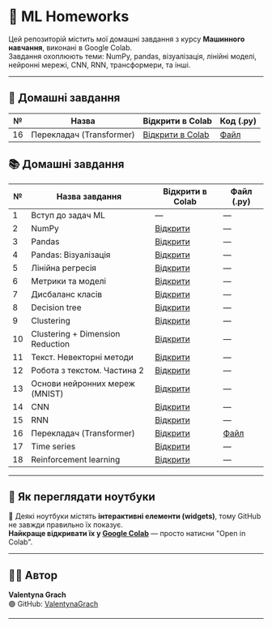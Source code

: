 # 🧠 ML Homeworks

Цей репозиторій містить мої домашні завдання з курсу **Машинного навчання**, виконані в Google Colab.  
Завдання охоплюють теми: NumPy, pandas, візуалізація, лінійні моделі, нейронні мережі, CNN, RNN, трансформери, та інші.

---

## 📂 Домашні завдання

| №  | Назва                      | Відкрити в Colab                                  | Код (.py) |
|----|----------------------------|---------------------------------------------------|-----------|
| 16 | Перекладач (Transformer)   | [Відкрити в Colab](https://colab.research.google.com/github/ValentynaGrach/ml-homeworks/blob/main/ДЗ__16_Transformer_Translation_ValentynaGrach.ipynb) | [Файл](дз_16_transformer_translation_valentynagrach.py) |

## 📚 Домашні завдання

| №  | Назва завдання                                  | Відкрити в Colab                                                                                      | Файл (.py) |
|----|--------------------------------------------------|--------------------------------------------------------------------------------------------------------|------------|
| 1  | Вступ до задач ML                                | —                                                                                                      | —          |
| 2  | NumPy                                            | [Відкрити](https://colab.research.google.com/github/ValentynaGrach/ml-homeworks/blob/main/ДЗ_2_NumPy.ipynb) | —       |
| 3  | Pandas                                           | [Відкрити](https://colab.research.google.com/github/ValentynaGrach/ml-homeworks/blob/main/ДЗ_3_Pandas_Valentyna_Grach.ipynb) | — |
| 4  | Pandas: Візуалізація                             | [Відкрити](https://colab.research.google.com/github/ValentynaGrach/ml-homeworks/blob/main/ДЗ_4_Pandas_Візуалізація_Грач_Валентина.ipynb) | — |
| 5  | Лінійна регресія                                 | [Відкрити](https://colab.research.google.com/github/ValentynaGrach/ml-homeworks/blob/main/ДЗ_5_Linear_Regression___Valentyna_Grach.ipynb) | — |
| 6  | Метрики та моделі                                | [Відкрити](https://colab.research.google.com/github/ValentynaGrach/ml-homeworks/blob/main/ДЗ_6_ML_metrics_Metric_models_ValentynaGrach.ipynb) | — |
| 7  | Дисбаланс класів                                 | [Відкрити](https://colab.research.google.com/github/ValentynaGrach/ml-homeworks/blob/main/ДЗ_7_Дисбаланс_класів_ValentynaGrach.ipynb) | — |
| 8  | Decision tree                                    | [Відкрити](https://colab.research.google.com/github/ValentynaGrach/ml-homeworks/blob/main/ДЗ_8_Decision_tree_ValentynaGrach.ipynb) | — |
| 9  | Clustering                                       | [Відкрити](https://colab.research.google.com/github/ValentynaGrach/ml-homeworks/blob/main/ДЗ_9_Clustering_ValentynaGrach.ipynb) | — |
| 10 | Clustering + Dimension Reduction                 | [Відкрити](https://colab.research.google.com/github/ValentynaGrach/ml-homeworks/blob/main/ДЗ__10_Clustering+dimension_reduction_ValentynaGrach.ipynb) | — |
| 11 | Текст. Невекторні методи                         | [Відкрити](https://colab.research.google.com/github/ValentynaGrach/ml-homeworks/blob/main/ДЗ__11_Текст_Невекторні_методи_ValentynaGrach.ipynb) | — |
| 12 | Робота з текстом. Частина 2                      | [Відкрити](https://colab.research.google.com/github/ValentynaGrach/ml-homeworks/blob/main/ДЗ__12_Робота_із_текстом_Частина_2_ValentynaGrach.ipynb) | — |
| 13 | Основи нейронних мереж (MNIST)                   | [Відкрити](https://colab.research.google.com/github/ValentynaGrach/ml-homeworks/blob/main/ДЗ__13_Основи_нейромереж_(MNIST)_ValentynaGrach.ipynb) | — |
| 14 | CNN                                              | [Відкрити](https://colab.research.google.com/github/ValentynaGrach/ml-homeworks/blob/main/ДЗ__14_CNN_ValentynaGrach.ipynb) | — |
| 15 | RNN                                              | [Відкрити](https://colab.research.google.com/github/ValentynaGrach/ml-homeworks/blob/main/ДЗ__15_RNN_ValentynaGrach.ipynb) | — |
| 16 | Перекладач (Transformer)                         | [Відкрити](https://colab.research.google.com/github/ValentynaGrach/ml-homeworks/blob/main/ДЗ__16_Transformer_Translation_ValentynaGrach.ipynb) | [Файл](дз_16_transformer_translation_valentynagrach.py) |
| 17 | Time series                                      | [Відкрити](https://colab.research.google.com/github/ValentynaGrach/ml-homeworks/blob/main/ДЗ__17_Time_series_ValentynaGrach.ipynb) | — |
| 18 | Reinforcement learning                           | [Відкрити](https://colab.research.google.com/github/ValentynaGrach/ml-homeworks/blob/main/ДЗ__18_Reinforcement_learning_ValentynaGrach.ipynb) | — |


---

## 📌 Як переглядати ноутбуки

📎 Деякі ноутбуки містять **інтерактивні елементи (widgets)**, тому GitHub не завжди правильно їх показує.  
**Найкраще відкривати їх у [Google Colab](https://colab.research.google.com/)** — просто натисни "Open in Colab".

---

## 👩‍💻 Автор

**Valentyna Grach**  
🟢 GitHub: [ValentynaGrach](https://github.com/ValentynaGrach)

---

